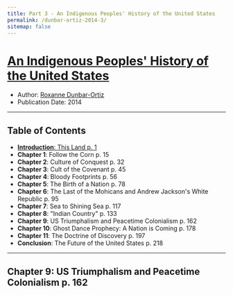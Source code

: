```yaml
---
title: Part 3 - An Indigenous Peoples' History of the United States
permalink: /dunbar-ortiz-2014-3/
sitemap: false
---
```


# [An Indigenous Peoples' History of the United States](https://en.wikipedia.org/wiki/An_Indigenous_Peoples%27_History_of_the_United_States)
* Author: [Roxanne Dunbar-Ortiz](https://en.wikipedia.org/wiki/Roxanne_Dunbar-Ortiz)
* Publication Date: 2014

-------

## Table of Contents
* [**Introduction**: This Land p. 1](/dunbar-ortiz-2014-1)
* **Chapter 1**: Follow the Corn p. 15
* **Chapter 2**: Culture of Conquest p. 32
* **Chapter 3**: Cult of the Covenant p. 45
* **Chapter 4**: Bloody Footprints p. 56
* **Chapter 5**: The Birth of a Nation p. 78
* **Chapter 6**: The Last of the Mohicans and Andrew Jackson's White Republic p. 95
* **Chapter 7**: Sea to Shining Sea p. 117
* **Chapter 8**: "Indian Country" p. 133
* **Chapter 9**:  US Triumphalism and Peacetime Colonialism p. 162
* **Chapter 10**:  Ghost Dance Prophecy: A Nation is Coming p. 178
* **Chapter 11**:  The Doctrine of Discovery p. 197
* **Conclusion**: The Future of the United States p. 218

-------

## Chapter 9: US Triumphalism and Peacetime Colonialism p. 162



